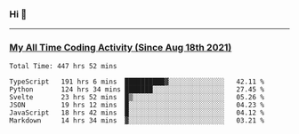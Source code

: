 ### Hi 🙂

---

### <a href="https://wakatime.com/@Eroxl">My All Time Coding Activity (Since Aug 18th 2021)</a>
<!--START_SECTION:waka-->

```text
Total Time: 447 hrs 52 mins

TypeScript   191 hrs 6 mins  ██████████▓░░░░░░░░░░░░░░   42.11 %
Python       124 hrs 34 mins ███████░░░░░░░░░░░░░░░░░░   27.45 %
Svelte       23 hrs 52 mins  █▒░░░░░░░░░░░░░░░░░░░░░░░   05.26 %
JSON         19 hrs 12 mins  █░░░░░░░░░░░░░░░░░░░░░░░░   04.23 %
JavaScript   18 hrs 42 mins  █░░░░░░░░░░░░░░░░░░░░░░░░   04.12 %
Markdown     14 hrs 34 mins  ▓░░░░░░░░░░░░░░░░░░░░░░░░   03.21 %
```

<!--END_SECTION:waka-->

